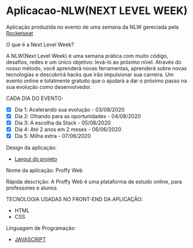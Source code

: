 # Aplicacao-NLW(NEXT LEVEL WEEK)
 Aplicação produzida no evento de uma semana da NLW gereciada pela [Rocketseat](https://rocketseat.com.br/)

O que é a Next Level Week?

A NLW(Next Level Week) é uma semana prática com muito código, desafios, redes e um único objetivo: levá-lo ao próximo nível. Através do nosso método, você aprenderá novas ferramentas, aprenderá sobre novas tecnologias e descobrirá hacks que irão impulsionar sua carreira. Um evento online e totalmente gratuito que o ajudará a dar o próximo passo na sua evolução como desenvolvedor.

CADA DIA DO EVENTO:
- [x] Dia 1: Acelerando sua evolução - 03/08/2020 
- [x] Dia 2: Olhando para as oportunidades - 04/08/2020 
- [x] Dia 3: A escolha da Stack - 05/08/2020 
- [x] Dia 4: Até 2 anos em 2 meses - 06/06/2020 
- [x] Dia 5: Milha extra - 07/06/2020 

Design da aplicação:

* [Layout do projeto](https://www.figma.com/file/B6TA9WE1h6TkTvagPdOTp5/Proffy-Web-(Copy)?node-id=0%3A1)

Nome da aplicação: Proffy Web
 
Rápida descrição: A Proffy Web é uma plataforma de estudo online, para professores e alunos
 
TECNOLOGIA USADAS NO FRONT-END DA APLICAÇÃO:

*  HTML
*  CSS
 
Linguagem de Programação:

* [JAVASCRIPT](https://www.javascript.com/)
 
 
